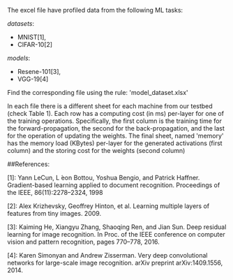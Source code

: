 The excel file have profiled data from the following ML tasks:


*datasets*: 
- MNIST[1], 
- CIFAR-10[2]

*models*: 
- Resene-101[3], 
- VGG-19[4]

Find the corresponding file using the rule: 'model_dataset.xlsx'

In each file there is a different sheet for each machine from our testbed (check Table 1). 
Each row has a computing cost (in ms) per-layer for one of the training operations. 
Specifically, the first column is the training time for the forward-propagation, the second for the back-propagation, and the last for the operation of updating the weights. 
The final sheet, named 'memory' has the memory load (KBytes) per-layer for the generated activations (first column) and the storing cost for the weights (second column)

##References:

[1]: Yann LeCun, L ́eon Bottou, Yoshua Bengio, and Patrick Haffner. Gradient-based learning applied to document recognition. Proceedings of the IEEE, 86(11):2278–2324, 1998

[2]: Alex Krizhevsky, Geoffrey Hinton, et al. Learning multiple layers of features from tiny images. 2009.


[3]: Kaiming He, Xiangyu Zhang, Shaoqing Ren, and Jian Sun. Deep residual learning for image recognition. In Proc. of the IEEE conference on computer vision and pattern recognition, pages 770–778, 2016.


[4]: Karen Simonyan and Andrew Zisserman. Very deep convolutional networks for large-scale image recognition. arXiv preprint arXiv:1409.1556, 2014.
